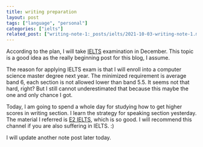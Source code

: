 ```yaml
---
title: writing preparation
layout: post
tags: ["language", "personal"]
categories: ["ielts"]
related_post: ["writing-note-1:_posts/ielts/2021-10-03-writing-note-1.md"]
---
```


According to the plan, I will take [IELTS](https://www.ielts.org/) examination in December. This topic is a good idea as the really beginning post for this blog, I assume.

The reason for applying IELTS exam is that I will enroll into a computer science master degree next year. The minimized requirement is average band 6, each section is not allowed lower than band 5.5. It seems not that hard, right? But I still cannot underestimated that because this maybe the one and only chance I got.

Today, I am going to spend a whole day for studying how to get higher scores in writing section. I learn the strategy for speaking section yesterday. The material I referred is [E2 IELTS](https://www.youtube.com/c/E2IELTS), which is so good. I will recommend this channel if you are also suffering in IELTS. :)

I will update another note post later today.
